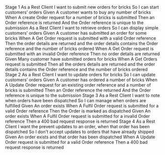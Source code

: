 
Stage 1
As a Rest Client
I want to submit new orders for bricks
So I can start customers’ orders
Given
A customer wants to buy any number of bricks
When
A create Order request for a number of bricks is submitted
Then
an Order reference is returned
And the Order reference is unique to the submission
As a Rest Client
I want to retrieve orders
So I can display simple customers’ orders
Given
A customer has submitted an order for some bricks
When
A Get Order request is submitted with a valid Order reference
Then
the order details are returned
and the order details contains the Order reference and the number of bricks ordered
When
A Get Order request is submitted with an invalid Order reference
Then
no order details are returned
Given
Many customer have submitted orders for bricks
When
A Get Orders request is submitted
Then
all the orders details are returned
and the order details contains the Order reference and the number of bricks ordered
Stage 2
As a Rest Client
I want to update orders for bricks
So I can update customers’ orders
Given
A customer has ordered a number of bricks
When
A Update Order request for an existing order reference and a number of bricks is submitted
Then
an Order reference the returned
And the Order reference is unique to the submission
Stage 3
As a Rest Client
I want to note when orders have been dispatched
So I can manage when orders are fulfilled
Given
An order exists
When
A Fulfil Order request is submitted for a valid Order reference
Then
the Order is marked as dispatched
Given
An order exists
When
A Fulfil Order request is submitted for a invalid Order reference
Then
a 400 bad request response is returned
Stage 4
As a Rest Client
I want the prevent updates to an order, when that order has been dispatched
So I don't accept updates to orders that have already shipped
Given
An order exists
and that order has been dispatched
When
A Update Order request is submitted for a valid Order reference
Then
a 400 bad request response is returned